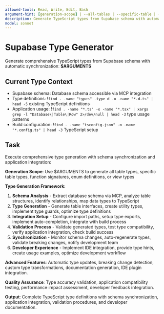 ```yaml
---
allowed-tools: Read, Write, Edit, Bash
argument-hint: [generation-scope] | --all-tables | --specific-table | --functions | --enums | --views
description: Generate TypeScript types from Supabase schema with automatic synchronization and validation
model: sonnet
---
```


# Supabase Type Generator

Generate comprehensive TypeScript types from Supabase schema with automatic synchronization: **$ARGUMENTS**

## Current Type Context

- Supabase schema: Database schema accessible via MCP integration
- Type definitions: !`find . -name "types" -type d -o -name "*.d.ts" | head -5` existing TypeScript definitions
- Application usage: !`find . -name "*.ts" -o -name "*.tsx" | xargs grep -l "Database\|Table\|Row" 2>/dev/null | head -3` type usage patterns
- Build configuration: !`find . -name "tsconfig.json" -o -name "*.config.ts" | head -3` TypeScript setup

## Task

Execute comprehensive type generation with schema synchronization and application integration:

**Generation Scope**: Use $ARGUMENTS to generate all table types, specific table types, function signatures, enum definitions, or view types

**Type Generation Framework**:
1. **Schema Analysis** - Extract database schema via MCP, analyze table structures, identify relationships, map data types to TypeScript
2. **Type Generation** - Generate table interfaces, create utility types, implement type guards, optimize type definitions
3. **Integration Setup** - Configure import paths, setup type exports, implement auto-completion, integrate with build process
4. **Validation Process** - Validate generated types, test type compatibility, verify application integration, check build success
5. **Synchronization** - Monitor schema changes, auto-regenerate types, validate breaking changes, notify development team
6. **Developer Experience** - Implement IDE integration, provide type hints, create usage examples, optimize development workflow

**Advanced Features**: Automatic type updates, breaking change detection, custom type transformations, documentation generation, IDE plugin integration.

**Quality Assurance**: Type accuracy validation, application compatibility testing, performance impact assessment, developer feedback integration.

**Output**: Complete TypeScript type definitions with schema synchronization, application integration, validation procedures, and developer documentation.
